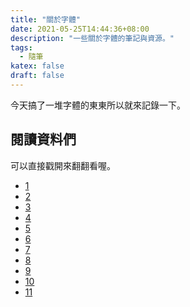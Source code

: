 ```yaml
---
title: "關於字體"
date: 2021-05-25T14:44:36+08:00
description: "一些關於字體的筆記與資源。"
tags: 
  - 隨筆
katex: false
draft: false
---
```


今天搞了一堆字體的東東所以就來記錄一下。

<!--more-->

## 閱讀資料們

可以直接戳開來翻翻看喔。

- [1](https://www.facebook.com/notes/字嗨/簡單描述一下youtuber合法使用中文字型的管道/1112404835581057/)
- [2](https://mrmad.com.tw/free-chinese-font)
- [3](https://github.com/max32002/naikaifont)
- [4](https://moji-waku.com/index.html)
- [5](https://github.com/ButTaiwan)
- [6](https://support.apple.com/zh-tw/HT206872)
- [7](https://blog.justfont.com/2018/08/ytb-license/)
- [8](http://flopdesign.com/blog/font/5228/)
- [9](https://coliss.com/articles/freebies/japanese-free-fonts-for-2018.html)
- [10](https://moji.or.jp/ipafont/)
- [11](http://fonts.jp/hanazono/)
